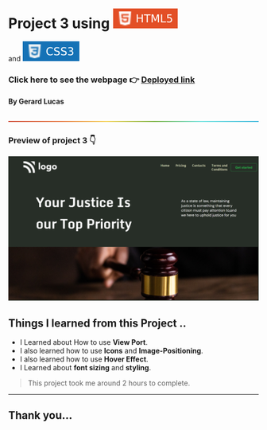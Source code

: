 
# Project 3 using ![html](./photos/68747470733a2f2f696d672e736869656c64732e696f2f62616467652f2d48544d4c352d4533344632363f7374796c653d666c61742d737175617265266c6f676f3d68746d6c35266c6f676f436f6c6f723d7768697465.svg)
 and ![html](./photos/css.svg)

### Click here to see the webpage 👉 [Deployed link](https://subtle-biscotti-f0752c.netlify.app/)

#### By Gerard Lucas
![line](./photos/rainbow.png)

### Preview of project 3 👇

![screen shot](./photos/subtle-biscotti-f0752c.netlify.app_.png)
## **Things I learned from this Project ..**

- I Learned about How to use **View Port**.
- I also learned how to use **Icons** and **Image-Positioning**.
- I also learned how to use **Hover Effect**.
- I Learned about **font sizing** and **styling**.

> This project took me around 2 hours to complete.

****

## Thank you...



